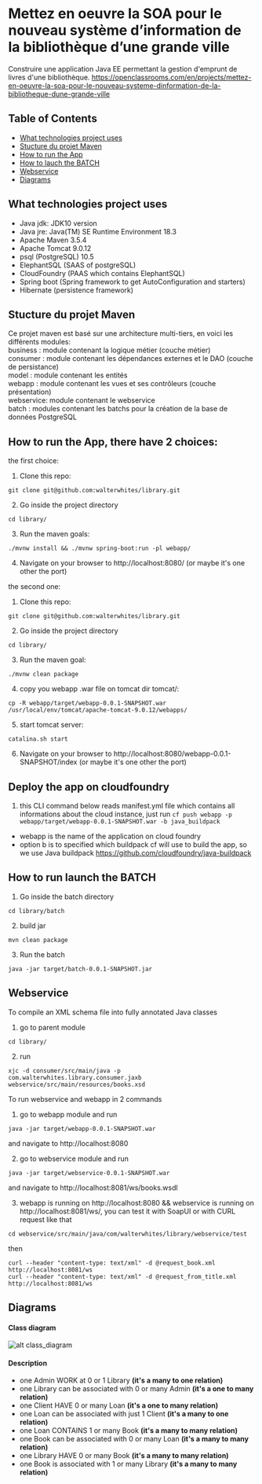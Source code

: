 # Mettez en oeuvre la SOA pour le nouveau système d’information de la bibliothèque d’une grande ville
Construire une application Java EE permettant la gestion d'emprunt de livres d'une bibliothèque.
https://openclassrooms.com/en/projects/mettez-en-oeuvre-la-soa-pour-le-nouveau-systeme-dinformation-de-la-bibliotheque-dune-grande-ville

## Table of Contents

* [What technologies project uses](#what-technologies-project-uses)
* [Stucture du projet Maven](#stucture-du-projet-maven)
* [How to run the App](#how-to-run-the-app)
* [How to lauch the BATCH](#how-to-launch-the-batch)
* [Webservice](#webservice)
* [Diagrams](#diagrams)

## What technologies project uses
- Java jdk: JDK10 version
- Java jre: Java(TM) SE Runtime Environment 18.3
- Apache Maven 3.5.4 
- Apache Tomcat 9.0.12
- psql (PostgreSQL) 10.5
- ElephantSQL (SAAS of postgreSQL)
- CloudFoundry (PAAS which contains ElephantSQL)
- Spring boot (Spring framework to get AutoConfiguration and starters)
- Hibernate (persistence framework)


## Stucture du projet Maven
Ce projet maven est basé sur une architecture multi-tiers, en voici les différents modules:</br>
business : module contenant la logique métier (couche métier) </br>
consumer : module contenant les dépendances externes et le DAO (couche de persistance) </br>
model : module contenant les entités</br>
webapp : module contenant les vues et ses contrôleurs (couche présentation) </br>
webservice: module contenant le webservice</br>
batch : modules contenant les batchs pour la création de la base de données PostgreSQL


## How to run the App, there have 2 choices:
the first choice:
1) Clone this repo: 
```
git clone git@github.com:walterwhites/library.git
```
2) Go inside the project directory
```
cd library/
```
3) Run the maven goals:
```
./mvnw install && ./mvnw spring-boot:run -pl webapp/
```
4) Navigate on your browser to http://localhost:8080/ (or maybe it's one other the port)

the second one:
1) Clone this repo:
```
git clone git@github.com:walterwhites/library.git
```
2) Go inside the project directory
```
cd library/
```
3) Run the maven goal:
```
./mvnw clean package
```
4) copy you webapp .war file on tomcat dir tomcat/:
```
cp -R webapp/target/webapp-0.0.1-SNAPSHOT.war /usr/local/env/tomcat/apache-tomcat-9.0.12/webapps/
```
5) start tomcat server:
```
catalina.sh start
```
6) Navigate on your browser to http://localhost:8080/webapp-0.0.1-SNAPSHOT/index (or maybe it's one other the port)

## Deploy the app on cloudfoundry
1) this CLI command below reads manifest.yml file which contains all informations
 about the cloud instance, just run
```cf push webapp -p webapp/target/webapp-0.0.1-SNAPSHOT.war -b java_buildpack```
- webapp is the name of the application on cloud foundry
- option b is to specified which buildpack cf will use to build the app,
so we use Java buildpack https://github.com/cloudfoundry/java-buildpack


## How to run launch the BATCH
1) Go inside the batch directory
```
cd library/batch
```
2) build jar
```
mvn clean package
```

3) Run the batch
```
java -jar target/batch-0.0.1-SNAPSHOT.jar
```


## Webservice
To compile an XML schema file into fully annotated Java classes
1) go to parent module
```
cd library/
```
2) run
```
xjc -d consumer/src/main/java -p com.walterwhites.library.consumer.jaxb webservice/src/main/resources/books.xsd
```

To run webservice and webapp in 2 commands
1) go to webapp module and run
```
java -jar target/webapp-0.0.1-SNAPSHOT.war
```
and navigate to http://localhost:8080

2) go to webservice module and run
```
java -jar target/webservice-0.0.1-SNAPSHOT.war
```
and navigate to http://localhost:8081/ws/books.wsdl

3) webapp is running on http://localhost:8080 && webservice is running on http://localhost:8081/ws/, you can test it with SoapUI or with CURL request like that
```
cd webservice/src/main/java/com/walterwhites/library/webservice/test
```
then

```
curl --header "content-type: text/xml" -d @request_book.xml http://localhost:8081/ws
curl --header "content-type: text/xml" -d @request_from_title.xml http://localhost:8081/ws
```


## Diagrams
#### Class diagram

![alt class_diagram](diagrams/class_diagram.png?raw=true "Class diagram")

#### Description
- one Admin WORK at 0 or 1 Library <b>(it's a many to one relation)</b>
- one Library can be associated with 0 or many Admin <b>(it's a one to many relation)</b>
- one Client HAVE 0 or many Loan  <b>(it's a one to many relation)</b>
- one Loan can be associated with just 1 Client <b>(it's a many to one relation)</b>
- one Loan CONTAINS 1 or many Book <b>(it's a many to many relation)</b>
- one Book can be associated with 0 or many Loan <b>(it's a many to many relation)</b>
- one Library HAVE 0 or many Book <b>(it's a many to many relation)</b>
- one Book is associated with 1 or many Library <b>(it's a many to many relation)</b>
